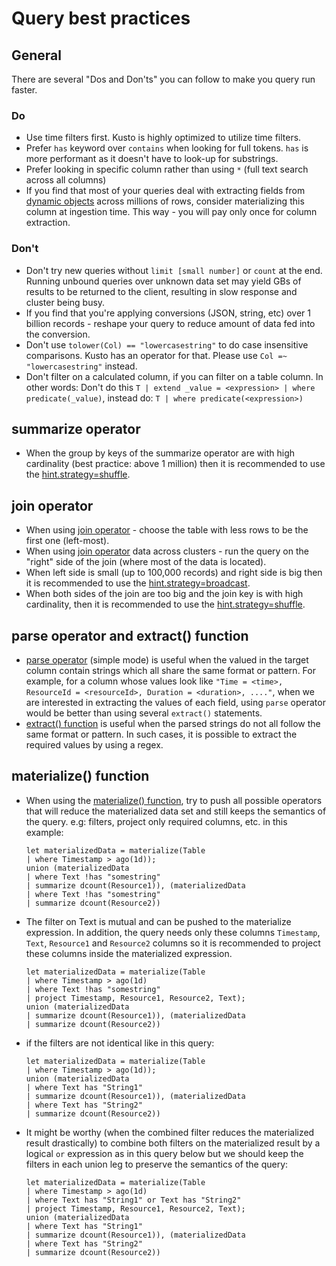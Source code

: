 # Query best practices 

## General

There are several "Dos and Don'ts" you can follow to make you query run faster.

### Do

-	Use time filters first. Kusto is highly optimized to utilize time filters.
-	Prefer `has` keyword over `contains` when looking for full tokens. `has` is more performant as it doesn't have to look-up for substrings.
-	Prefer looking in specific column rather than using `*` (full text search across all columns)
-   If you find that most of your queries deal with extracting fields from [dynamic objects](./scalar-data-types/dynamic.md) across millions of rows, consider
materializing this column at ingestion time. This way - you will pay only once for column extraction.  

### Don't

-   Don't try new queries without `limit [small number]` or `count` at the end.
    Running unbound queries over unknown data set may yield GBs of results to be returned to the client, resulting in slow response and cluster being busy.
-   If you find that you're applying conversions (JSON, string, etc) over 1 billion records - reshape your query to reduce amount of data fed into the conversion.
-   Don't use `tolower(Col) == "lowercasestring"` to do case insensitive comparisons. Kusto has an operator for that. Please use `Col =~ "lowercasestring"` instead.
-   Don't filter on a calculated column, if you can filter on a table column. In other words: Don't do this `T | extend _value = <expression> | where predicate(_value)`, instead do: `T | where predicate(<expression>)`

## summarize operator

-	When the group by keys of the summarize operator are with high cardinality (best practice: above 1 million) then it is recommended to use the [hint.strategy=shuffle](./shufflesummarize.md).

## join operator

-   When using [join operator](./joinoperator.md) - choose the table with less rows to be the first one (left-most). 
-   When using [join operator](./joinoperator.md) data across clusters - run the query on the "right" side of the join (where most of the data is located).
-   When left side is small (up to 100,000 records) and right side is big then it is recommended to use the [hint.strategy=broadcast](./broadcastjoin.md).
-   When both sides of the join are too big and the join key is with high cardinality, then it is recommended to use the [hint.strategy=shuffle](./shufflejoin.md).
    
## parse operator and extract() function

-	[parse operator](./parseoperator.md) (simple mode) is useful when the valued in the target column contain strings which all share the same format or pattern.
For example, for a column whose values look like  `"Time = <time>, ResourceId = <resourceId>, Duration = <duration>, ...."`, when we are interested in extracting the values of each field, using `parse` operator would be better than using several `extract()` statements.
-	[extract() function](./extractfunction.md) is useful when the parsed strings do not all follow the same format or pattern.
In such cases, it is possible to extract the required values by using a regex.

## materialize() function

-	When using the [materialize() function](./materializefunction.md), try to push all possible operators that will reduce the materialized data set and still keeps the semantics of the query. e.g: filters, project only required columns, etc.
    in this example:

    <!--csl-->
    ```
    let materializedData = materialize(Table
    | where Timestamp > ago(1d));
    union (materializedData
    | where Text !has "somestring"
    | summarize dcount(Resource1)), (materializedData
    | where Text !has "somestring"
    | summarize dcount(Resource2))
    ```

-	The filter on Text is mutual and can be pushed to the materialize expression.
    In addition, the query needs only these columns `Timestamp`, `Text`, `Resource1` and `Resource2` columns so it is recommended to project these columns inside the materialized expression.
    
    <!--csl-->
    ```
    let materializedData = materialize(Table
    | where Timestamp > ago(1d)
    | where Text !has "somestring"
    | project Timestamp, Resource1, Resource2, Text);
    union (materializedData
    | summarize dcount(Resource1)), (materializedData
    | summarize dcount(Resource2))
    ```
    
-	if the filters are not identical like in this query:  

    <!--csl-->
    ```
    let materializedData = materialize(Table
    | where Timestamp > ago(1d));
    union (materializedData
    | where Text has "String1"
    | summarize dcount(Resource1)), (materializedData
    | where Text has "String2"
    | summarize dcount(Resource2))
    ```
-	It might be worthy (when the combined filter reduces the materialized result drastically) to combine both filters on the materialized result by a logical `or` expression as in this query below but we should keep the filters in each union leg to preserve the semantics of the query:
     
    <!--csl-->
    ```
    let materializedData = materialize(Table
    | where Timestamp > ago(1d)
    | where Text has "String1" or Text has "String2"
    | project Timestamp, Resource1, Resource2, Text);
    union (materializedData
    | where Text has "String1"
    | summarize dcount(Resource1)), (materializedData
    | where Text has "String2"
    | summarize dcount(Resource2))
    ```
